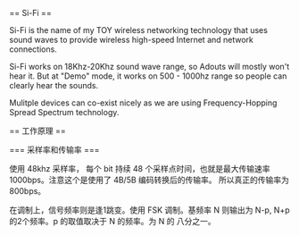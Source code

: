 == Si-Fi ==

Si-Fi is the name of my TOY wireless networking technology that uses sound waves to provide
wireless high-speed Internet and network connections.


Si-Fi works on  18Khz-20Khz sound wave range, so Adouts will mostly won't hear it.
But at "Demo" mode, it works on 500 - 1000hz range so people can clearly hear the sounds.

Mulitple devices can co-exist nicely as we are using Frequency-Hopping Spread Spectrum technology.

== 工作原理 ==

=== 采样率和传输率 ===

使用 48khz 采样率， 每个 bit 持续  48 个采样点时间，也就是最大传输速率 1000bps。注意这个是使用了 4B/5B 编码转换后的传输率。
所以真正的传输率为 800bps。

在调制上，信号频率则是逢1跳变。使用 FSK 调制。基频率 N 则输出为 N-p, N+p 的2个频率。p 的取值取决于 N 的频率。为 N 的 八分之一。




